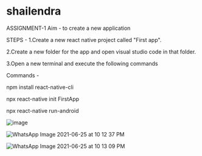 # shailendra
ASSIGNMENT-1
Aim - to create a new application

STEPS - 
1.Create a new react native project called "First app". 

2.Create a new folder for the app and open visual studio code in that folder. 

3.Open a new terminal and execute the following commands 

Commands - 

npm install react-native-cli

npx react-native init FirstApp

npx react-native run-android

![image](https://user-images.githubusercontent.com/86487819/123510961-1e81d700-d69c-11eb-825e-1dc9fba0c3e0.png)

![WhatsApp Image 2021-06-25 at 10 12 37 PM](https://user-images.githubusercontent.com/86487819/123461068-360e8080-d606-11eb-8533-7c1b7320be32.jpeg)

![WhatsApp Image 2021-06-25 at 10 13 09 PM](https://user-images.githubusercontent.com/86487819/123461088-3dce2500-d606-11eb-9f60-fc14eb466922.jpeg)
